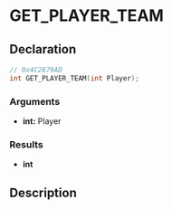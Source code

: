 # GET_PLAYER_TEAM

## Declaration
```cpp
// 0x4C2879AD
int GET_PLAYER_TEAM(int Player);
```

### Arguments
- **int:** Player

### Results
- **int**

## Description
